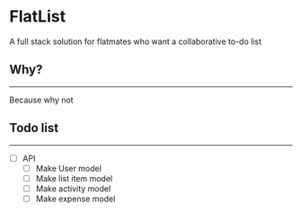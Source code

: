 # FlatList

A full stack solution for flatmates who want a collaborative to-do list

## Why?
---
Because why not


## Todo list
---
- [ ] API
  - [ ] Make User model
  - [ ] Make list item model
  - [ ] Make activity model
  - [ ] Make expense model